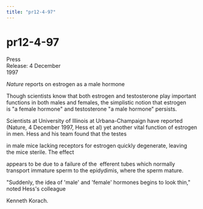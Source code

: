 ```yaml
---
title: "pr12-4-97"
---
```


# pr12-4-97

  
 Press  
Release: 4 December  
 1997  
  


_Nature_ reports on estrogen as a male hormone  
  


Though scientists know that both estrogen and testosterone play important  
functions in both males and females, the simplistic notion that estrogen  
is "a female hormone" and testosterone "a male hormone" persists.  
  


Scientists at University of Illinois at Urbana-Champaign have reported  
(Nature, 4 December 1997, Hess et al) yet another vital function of estrogen  
in men. Hess and his team found that the testes  
  
in male mice lacking receptors for estrogen quickly degenerate, leaving  
the mice sterile. The effect  
  
appears to be due to a failure of the&nbsp; efferent tubes which normally  
transport immature sperm to the epidydimis, where the sperm mature.  
  


"Suddenly, the idea of 'male' and 'female' hormones begins to look thin,"  
noted Hess's colleague  
  
Kenneth Korach.  
  
&nbsp;  
  
&nbsp;  
  
&nbsp;